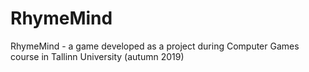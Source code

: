 # RhymeMind
RhymeMind - a game developed as a project during Computer Games course in Tallinn University (autumn 2019)